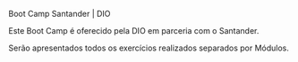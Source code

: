 Boot Camp Santander | DIO

Este Boot Camp é oferecido pela DIO em parceria com o Santander.

Serão apresentados todos os exercícios realizados separados por Módulos.